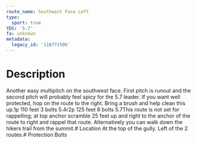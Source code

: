 ```yaml
---
route_name: Southwest Face Left
type:
  sport: true
YDS: '5.7'
fa: unknown
metadata:
  legacy_id: '118771506'
---
```

# Description
Another easy multipitch on the southwest face. First pitch is runout and the second pitch will probably feel spicy for the 5.7 leader. If you want well protected, hop on the route to the right. Bring a brush and help clean this up.1p 110 feet 3 bolts 5.4r2p 125 feet 8 bolts 5.7This route is not set for rappelling; at top anchor scramble 25 feet up and right to the anchor of the route to right and rappel that route. Alternatively you can walk down the hikers trail from the summit.# Location
At the top of the gully. Left of the 2 routes.# Protection
Bolts
